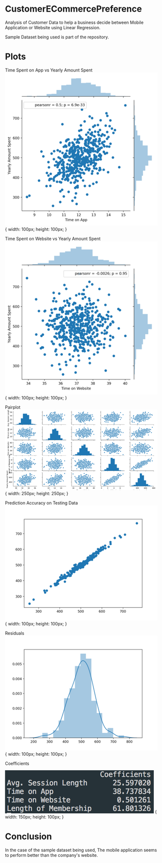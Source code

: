 # CustomerECommercePreference
Analysis of Customer Data to help a business decide between Mobile Application or Website using Linear Regression.

Sample Dataset being used is part of the repository.


# Plots

Time Spent on App vs Yearly Amount Spent
![alt text](https://raw.githubusercontent.com/adarsh9pai/CustomerECommercePreference/master/TimeSpentOnAppvYearlyAmountSpent.png?token=ANlK4i1-ad9nnWMjp3_3ADSGIakt-K9Xks5bJfWcwA%3D%3D) { width: 100px; height: 100px; }

Time Spent on Website vs Yearly Amount Spent
![alt text](https://raw.githubusercontent.com/adarsh9pai/CustomerECommercePreference/master/TimeSpentOnWebsitevYearlyAmountSpent.png?token=ANlK4qwjM2-qY68Q4TxmrpF63BFM2AfAks5bJfW7wA%3D%3D) { width: 100px; height: 100px; }

Pairplot
![alt text](https://raw.githubusercontent.com/adarsh9pai/CustomerECommercePreference/master/pairplot.png?token=ANlK4i34zFe4YXF7PUHtUn_YltLv6hoXks5bJgJqwA%3D%3D)  { width: 250px; height: 250px; }

Prediction Accuracy on Testing Data
![alt text](https://raw.githubusercontent.com/adarsh9pai/CustomerECommercePreference/master/PredictionAccuracyTestData.png?token=ANlK4rKET3ykWRD-hmG3a8LdvXKtWOdkks5bJf3uwA%3D%3D)  { width: 100px; height: 100px; }

Residuals
![alt text](https://raw.githubusercontent.com/adarsh9pai/CustomerECommercePreference/master/Residuals.png?token=ANlK4qy5A3wkGMAUaP861ZFupB85koAFks5bJgNGwA%3D%3D) { width: 100px; height: 100px; }

Coefficients

![alt text](https://raw.githubusercontent.com/adarsh9pai/CustomerECommercePreference/master/Coefficients.png?token=ANlK4rY7auXK17aZRZmPCJJRKAboQc1tks5bJgOWwA%3D%3D)  { width: 150px; height: 100px; }

# Conclusion
In the case of the sample dataset being used, The mobile application seems to perform better than the company's website. 
